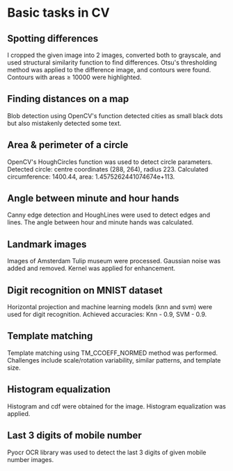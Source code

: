 # Basic tasks in CV

## Spotting differences
I cropped the given image into 2 images, converted both to grayscale, and used structural similarity function to find differences. Otsu's thresholding method was applied to the difference image, and contours were found. Contours with areas ≥ 10000 were highlighted.

## Finding distances on a map
Blob detection using OpenCV's function detected cities as small black dots but also mistakenly detected some text.

## Area & perimeter of a circle
OpenCV's HoughCircles function was used to detect circle parameters. Detected circle: centre coordinates (288, 264), radius 223. Calculated circumference: 1400.44, area: 1.4575262441074674e+113.

## Angle between minute and hour hands
Canny edge detection and HoughLines were used to detect edges and lines. The angle between hour and minute hands was calculated.

## Landmark images
Images of Amsterdam Tulip museum were processed. Gaussian noise was added and removed. Kernel was applied for enhancement.

## Digit recognition on MNIST dataset
Horizontal projection and machine learning models (knn and svm) were used for digit recognition. Achieved accuracies: Knn - 0.9, SVM - 0.9.

## Template matching
Template matching using TM_CCOEFF_NORMED method was performed. Challenges include scale/rotation variability, similar patterns, and template size.

## Histogram equalization
Histogram and cdf were obtained for the image. Histogram equalization was applied.

## Last 3 digits of mobile number
Pyocr OCR library was used to detect the last 3 digits of given mobile number images.
